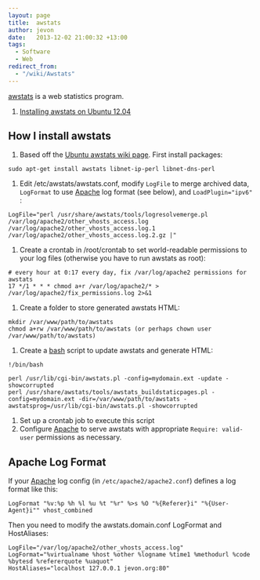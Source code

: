 ```yaml
---
layout: page
title:  awstats
author: jevon
date:   2013-12-02 21:00:32 +13:00
tags:
  - Software
  - Web
redirect_from:
  - "/wiki/Awstats"
---
```


[awstats](awstats.md) is a web statistics program.

1. <a href="https://help.ubuntu.com/community/AWStats">Installing awstats on Ubuntu 12.04</a>

## How I install awstats

1. Based off the <a href="https://help.ubuntu.com/community/AWStats">Ubuntu awstats wiki page</a>. First install packages:
```
sudo apt-get install awstats libnet-ip-perl libnet-dns-perl
```
1. Edit /etc/awstats/awstats.conf, modify `LogFile` to merge archived data, `LogFormat` to use [Apache](apache.md) log format (see below), and `LoadPlugin="ipv6"` :
```
LogFile="perl /usr/share/awstats/tools/logresolvemerge.pl /var/log/apache2/other_vhosts_access.log /var/log/apache2/other_vhosts_access.log.1 /var/log/apache2/other_vhosts_access.log.2.gz |"
```
1. Create a crontab in /root/crontab to set world-readable permissions to your log files (otherwise you have to run awstats as root):
```
# every hour at 0:17 every day, fix /var/log/apache2 permissions for awstats
17 */1 * * * chmod a+r /var/log/apache2/* > /var/log/apache2/fix_permissions.log 2>&1
```
1. Create a folder to store generated awstats HTML:
```
mkdir /var/www/path/to/awstats
chmod a+rw /var/www/path/to/awstats (or perhaps chown user /var/www/path/to/awstats)
```
1. Create a [bash](bash.md) script to update awstats and generate HTML:
```
!/bin/bash

perl /usr/lib/cgi-bin/awstats.pl -config=mydomain.ext -update -showcorrupted
perl /usr/share/awstats/tools/awstats_buildstaticpages.pl -config=mydomain.ext -dir=/var/www/path/to/awstats -awstatsprog=/usr/lib/cgi-bin/awstats.pl -showcorrupted
```
1. Set up a crontab job to execute this script
1. Configure [Apache](apache.md) to serve awstats with appropriate `Require: valid-user` permissions as necessary.

## Apache Log Format
If your [Apache](apache.md) log config (in `/etc/apache2/apache2.conf`) defines a log format like this:

```
LogFormat "%v:%p %h %l %u %t "%r" %>s %O "%{Referer}i" "%{User-Agent}i"" vhost_combined
```

Then you need to modify the awstats.domain.conf LogFormat and HostAliases:

```
LogFile="/var/log/apache2/other_vhosts_access.log"
LogFormat="%virtualname %host %other %logname %time1 %methodurl %code %bytesd %refererquote %uaquot"
HostAliases="localhost 127.0.0.1 jevon.org:80"
```
